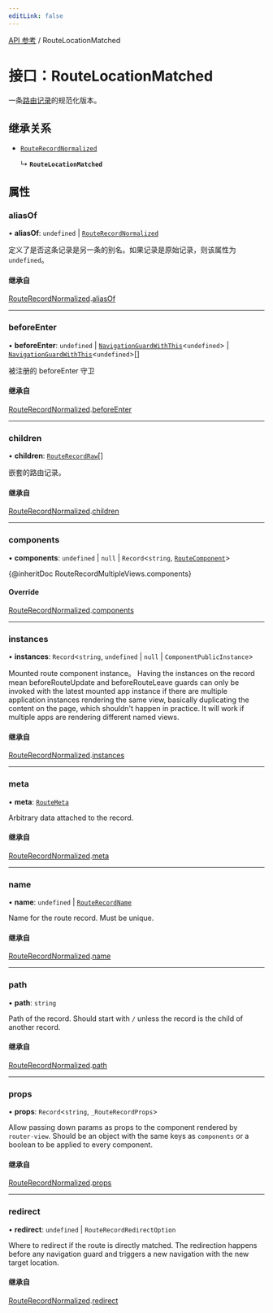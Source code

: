 ```yaml
---
editLink: false
---
```


[API 参考](../index.md) / RouteLocationMatched

# 接口：RouteLocationMatched

一条[路由记录](../index.md#routerecord)的规范化版本。

## 继承关系 

- [`RouteRecordNormalized`](RouteRecordNormalized.md)

  ↳ **`RouteLocationMatched`**

## 属性 

### aliasOf 

• **aliasOf**: `undefined` \| [`RouteRecordNormalized`](RouteRecordNormalized.md)

定义了是否这条记录是另一条的别名。如果记录是原始记录，则该属性为 `undefined`。

#### 继承自 

[RouteRecordNormalized](RouteRecordNormalized.md).[aliasOf](RouteRecordNormalized.md#aliasof)

___

### beforeEnter 

• **beforeEnter**: `undefined` \| [`NavigationGuardWithThis`](NavigationGuardWithThis.md)\<`undefined`\> \| [`NavigationGuardWithThis`](NavigationGuardWithThis.md)\<`undefined`\>[]

被注册的 beforeEnter 守卫

#### 继承自 

[RouteRecordNormalized](RouteRecordNormalized.md).[beforeEnter](RouteRecordNormalized.md#beforeenter)

___

### children 

• **children**: [`RouteRecordRaw`](../index.md#routerecordraw)[]

嵌套的路由记录。

#### 继承自 

[RouteRecordNormalized](RouteRecordNormalized.md).[children](RouteRecordNormalized.md#children)

___

### components 

• **components**: `undefined` \| ``null`` \| `Record`\<`string`, [`RouteComponent`](../index.md#routecomponent)\>

{@inheritDoc RouteRecordMultipleViews.components}

#### Override 

[RouteRecordNormalized](RouteRecordNormalized.md).[components](RouteRecordNormalized.md#components)

___

### instances 

• **instances**: `Record`\<`string`, `undefined` \| ``null`` \| `ComponentPublicInstance`\>

<!-- TODO: translation -->

Mounted route component instance。 Having the instances on the record mean beforeRouteUpdate and beforeRouteLeave guards can only be invoked with the latest mounted app instance if there are multiple application instances rendering the same view, basically duplicating the content on the page, which shouldn't happen in practice. It will work if multiple apps are rendering different named views.

#### 继承自 

[RouteRecordNormalized](RouteRecordNormalized.md).[instances](RouteRecordNormalized.md#instances)

___

### meta 

• **meta**: [`RouteMeta`](RouteMeta.md)

<!-- TODO: translation -->

Arbitrary data attached to the record.

#### 继承自 

[RouteRecordNormalized](RouteRecordNormalized.md).[meta](RouteRecordNormalized.md#meta)

___

### name 

• **name**: `undefined` \| [`RouteRecordName`](../index.md#routerecordname)

<!-- TODO: translation -->

Name for the route record. Must be unique.

#### 继承自 

[RouteRecordNormalized](RouteRecordNormalized.md).[name](RouteRecordNormalized.md#name)

___

### path 

• **path**: `string`

<!-- TODO: translation -->

Path of the record. Should start with `/` unless the record is the child of another record.

#### 继承自 

[RouteRecordNormalized](RouteRecordNormalized.md).[path](RouteRecordNormalized.md#path)

___

### props 

• **props**: `Record`\<`string`, `_RouteRecordProps`\>

<!-- TODO: translation -->

Allow passing down params as props to the component rendered by `router-view`. Should be an object with the same keys as `components` or a boolean to be applied to every component.

#### 继承自 

[RouteRecordNormalized](RouteRecordNormalized.md).[props](RouteRecordNormalized.md#props)

___

### redirect 

• **redirect**: `undefined` \| `RouteRecordRedirectOption`

<!-- TODO: translation -->

Where to redirect if the route is directly matched. The redirection happens before any navigation guard and triggers a new navigation with the new target location.

#### 继承自 

[RouteRecordNormalized](RouteRecordNormalized.md).[redirect](RouteRecordNormalized.md#redirect)
